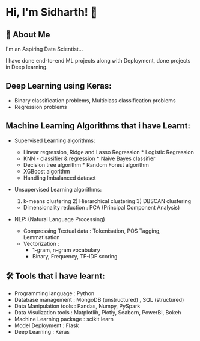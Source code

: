 
# Hi, I'm Sidharth! 👋


## 🚀 About Me
I'm an Aspiring Data Scientist...

I have done end-to-end ML projects along with Deployment, done projects in Deep learning.

## Deep Learning using Keras:

* Binary classification problems,  Multiclass classification problems
* Regression problems

## Machine Learning Algorithms that i have Learnt:

* Supervised Learning algorithms:
     *  Linear regression, Ridge and Lasso Regression   * Logistic Regression
     *  KNN - classifier & regression                   *  Naive Bayes classifier
     *  Decision tree algorithm                         *  Random Forest algorithm
     *  XGBoost algorithm
     *  Handling Imbalanced dataset

* Unsupervised Learning algorithms:
    1) k-means clustering     2) Hierarchical clustering     3) DBSCAN clustering
    * Dimensionality reduction : PCA (Principal Component Analysis)
    
* NLP: (Natural Language Processing)
    * Compressing Textual data : Tokenisation, POS Tagging, Lemmatisation
    * Vectorization : 
        * 1-gram, n-gram vocabulary
        * Binary, Frequency, TF-IDF scoring


## 🛠 Tools that i have learnt:

* Programming language : Python                                                            
* Database management : MongoDB (unstructured) , SQL (structured)                                                            
* Data Manipulation tools : Pandas, Numpy, PySpark
* Data Visulization tools : Matplotlib, Plotly, Seaborn, PowerBI, Bokeh
* Machine Learning package : scikit learn
* Model Deployment : Flask
* Deep Learning : Keras

